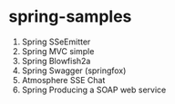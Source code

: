 # spring-samples

1. Spring SSeEmitter
2. Spring MVC simple
3. Spring Blowfish2a
4. Spring Swagger (springfox)
5. Atmosphere SSE Chat
6. Spring Producing a SOAP web service

